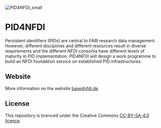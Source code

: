![PID4NFDI_small](https://github.com/base4nfdi/pid4nfdi/assets/67650599/977f9d0a-96b0-484e-a18d-7e19a02f9b83)

# PID4NFDI
Persistent identifiers (PIDs) are central to FAIR research data management. However, different disciplines and different resources result in diverse requirements and the different NFDI consortia have different levels of maturity in PID implementation. PID4NFDI will design a work programme to build an NFDI foundation service on established PID infrastructures.

## Website
More information on the website [base4nfdi.de](https://base4nfdi.de/projects/pid4nfdi)

## License
This repository is licenced under the Creative Commons [CC-BY-SA-4.0 licence](https://creativecommons.org/licenses/by-sa/4.0/).

